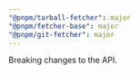 ```yaml
---
"@pnpm/tarball-fetcher": major
"@pnpm/fetcher-base": major
"@pnpm/git-fetcher": major
---
```


Breaking changes to the API.

